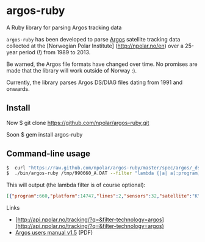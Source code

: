 # argos-ruby

A Ruby library for parsing Argos tracking data

```argos-ruby``` has been developed to parse [Argos](http://www.argos-system.org)
satellite tracking data collected at the [Norwegian Polar Institute]
(http://npolar.no/en) over a 25-year period (!) from 1989 to 2013.

Be warned, the Argos file formats have changed over time. No promises are
made that the library will work outside of Norway :).

Currently, the library parses Argos DS/DIAG files dating from 1991
and onwards.

## Install
Now
$ git clone https://github.com/npolar/argos-ruby.git

Soon
$ gem install argos-ruby

## Command-line usage
```sh
$  curl "https://raw.github.com/npolar/argos-ruby/master/spec/argos/_ds/990660_A.DAT" > /tmp/990660_A.DAT
$  ./bin/argos-ruby /tmp/990660_A.DAT --filter "lambda {|a| a[:program] == 660 }"
```
This will output (the lambda filter is of course optional):

```json
[{"program":660,"platform":14747,"lines":2,"sensors":32,"satellite":"K","lc":null,"positioned":null,"latitude":null,"longitude":null,"altitude":null,"headers":5,"measured":"1999-12-16T00:46:49Z","identical":1,"sensor_data":["92","128","130","132"],"technology":"argos","type":"ds","filename":"/tmp/990660_A.DAT","source":"3a39e0bd0b944dca4f4fbf17bc0680704cde2994","warn":["missing-position","sensors-count-mismatch"],"parser":"argos-ruby-1.0.0","id":"f2c82a5ca1330b312925949a15ac300d07452a12"}]

```
Links
* [http://api.npolar.no/tracking/?q=&filter-technology=argos](http://api.npolar.no/tracking/?q=&filter-technology=argos)
* [Argos users manual v1.5](http://www.argos-system.org/files/pmedia/public/r363_9_argos_users_manual-v1.5.pdf) (PDF)
